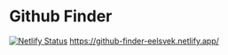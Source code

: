 # Github Finder

[![Netlify Status](https://api.netlify.com/api/v1/badges/031b747c-3acb-455a-aa83-c277a41f374b/deploy-status)](https://app.netlify.com/sites/github-finder-eelsvek/deploys)
https://github-finder-eelsvek.netlify.app/
